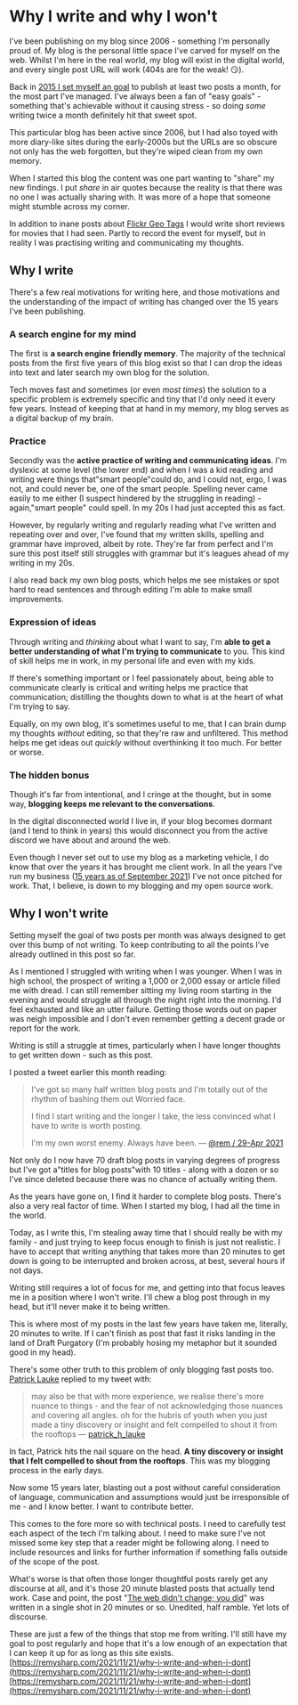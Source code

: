 # Why I write and why I won't
I've been publishing on my blog since 2006 - something I'm personally proud of. My blog is the personal little space I've carved for myself on the web. Whilst I'm here in the real world, my blog will exist in the digital world, and every single post URL will work (404s are for the weak! 😏).

Back in [2015 I set myself an goal](https://remysharp.com/2015/12/31/my-2015#the-blog) to publish at least two posts a month, for the most part I've managed. I've always been a fan of "easy goals" - something that's achievable without it causing stress - so doing _some_ writing twice a month definitely hit that sweet spot.

This particular blog has been active since 2006, but I had also toyed with more diary-like sites during the early-2000s but the URLs are so obscure not only has the web forgotten, but they're wiped clean from my own memory.

When I started this blog the content was one part wanting to "share" my new findings. I put _share_ in air quotes because the reality is that there was no one I was actually sharing with. It was more of a hope that someone might stumble across my corner.

In addition to inane posts about [Flickr Geo Tags](https://remysharp.com/2006/09/01/flickr-geo-tags) I would write short reviews for movies that I had seen. Partly to record the event for myself, but in reality I was practising writing and communicating my thoughts.

## Why I write[](#why-i-write)

There's a few real motivations for writing here, and those motivations and the understanding of the impact of writing has changed over the 15 years I've been publishing.

### A search engine for my mind[](#a-search-engine-for-my-mind)

The first is **a search engine friendly memory**. The majority of the technical posts from the first five years of this blog exist so that I can drop the ideas into text and later search my own blog for the solution.

Tech moves fast and sometimes (or even _most times_) the solution to a specific problem is extremely specific and tiny that I'd only need it every few years. Instead of keeping that at hand in my memory, my blog serves as a digital backup of my brain.

### Practice[](#practice)

Secondly was the **active practice of writing and communicating ideas**. I'm dyslexic at some level (the lower end) and when I was a kid reading and writing were things that"smart people"could do, and I could not, ergo, I was not, and could never be, one of the smart people. Spelling never came easily to me either (I suspect hindered by the struggling in reading) - again,"smart people" could spell. In my 20s I had just accepted this as fact.

However, by regularly writing and regularly reading what I've written and repeating over and over, I've found that my written skills, spelling and grammar have improved, albeit by rote. They're far from perfect and I'm sure this post itself still struggles with grammar but it's leagues ahead of my writing in my 20s.

I also read back my own blog posts, which helps me see mistakes or spot hard to read sentences and through editing I'm able to make small improvements.

### Expression of ideas[](#expression-of-ideas)

Through writing and _thinking_ about what I want to say, I'm **able to get a better understanding of what I'm trying to communicate** to you. This kind of skill helps me in work, in my personal life and even with my kids.

If there's something important or I feel passionately about, being able to communicate clearly is critical and writing helps me practice that communication; distilling the thoughts down to what is at the heart of what I'm trying to say.

Equally, on my own blog, it's sometimes useful to me, that I can brain dump my thoughts _without_ editing, so that they're raw and unfiltered. This method helps me get ideas out _quickly_ without overthinking it too much. For better or worse.

### The hidden bonus[](#the-hidden-bonus)

Though it's far from intentional, and I cringe at the thought, but in some way, **blogging keeps me relevant to the conversations**.

In the digital disconnected world I live in, if your blog becomes dormant (and I tend to think in years) this would disconnect you from the active discord we have about and around the web.

Even though I never set out to use my blog as a marketing vehicle, I do know that over the years it has brought me client work. In all the years I've run my business ([15 years as of September 2021](https://remysharp.com/2006/09/06/so-im-a-director)) I've not once pitched for work. That, I believe, is down to my blogging and my open source work.

## Why I won't write[](#why-i-wont-write)

Setting myself the goal of two posts per month was always designed to get over this bump of not writing. To keep contributing to all the points I've already outlined in this post so far.

As I mentioned I struggled with writing when I was younger. When I was in high school, the prospect of writing a 1,000 or 2,000 essay or article filled me with dread. I can still remember sitting my living room starting in the evening and would struggle all through the night right into the morning. I'd feel exhausted and like an utter failure. Getting those words out on paper was neigh impossible and I don't even remember getting a decent grade or report for the work.

Writing is still a struggle at times, particularly when I have longer thoughts to get written down - such as this post.

I posted a tweet earlier this month reading:

> I've got so many half written blog posts and I'm totally out of the rhythm of bashing them out Worried face.
>
> I find I start writing and the longer I take, the less convinced what I have to write is worth posting.
>
> I'm my own worst enemy. Always have been. — [@rem / 29-Apr 2021](https://twitter.com/rem/status/1387677726434287616)

Not only do I now have 70 draft blog posts in varying degrees of progress but I've got a"titles for blog posts"with 10 titles - along with a dozen or so I've since deleted because there was no chance of actually writing them.

As the years have gone on, I find it harder to complete blog posts. There's also a very real factor of time. When I started my blog, I had all the time in the world.

Today, as I write this, I'm stealing away time that I should really be with my family - and just trying to keep focus enough to finish is just not realistic. I have to accept that writing anything that takes more than 20 minutes to get down is going to be interrupted and broken across, at best, several hours if not days.

Writing still requires a lot of focus for me, and getting into that focus leaves me in a position where I won't write. I'll chew a blog post through in my head, but it'll never make it to being written.

This is where most of my posts in the last few years have taken me, literally, 20 minutes to write. If I can't finish as post that fast it risks landing in the land of Draft Purgatory (I'm probably hosing my metaphor but it sounded good in my head).

There's some other truth to this problem of only blogging fast posts too. [Patrick Lauke](https://www.splintered.co.uk/) replied to my tweet with:

> may also be that with more experience, we realise there's more nuance to things - and the fear of not acknowledging those nuances and covering all angles. oh for the hubris of youth when you just made a tiny discovery or insight and felt compelled to shout it from the rooftops — [patrick_h_lauke](https://twitter.com/patrick_h_lauke/status/1387682421580173313)

In fact, Patrick hits the nail square on the head. **A tiny discovery or insight that I felt compelled to shout from the rooftops**. This was my blogging process in the early days.

Now some 15 years later, blasting out a post without careful consideration of language, communication and assumptions would just be irresponsible of me - and I know better. I want to contribute better.

This comes to the fore more so with technical posts. I need to carefully test each aspect of the tech I'm talking about. I need to make sure I've not missed some key step that a reader might be following along. I need to include resources and links for further information if something falls outside of the scope of the post.

What's worse is that often those longer thoughtful posts rarely get any discourse at all, and it's those 20 minute blasted posts that actually tend work. Case and point, the post "[The web didn't change; you did](https://remysharp.com/2021/02/11/the-web-didnt-change-you-did)" was written in a single shot in 20 minutes or so. Unedited, half ramble. Yet lots of discourse.

These are just a few of the things that stop me from writing. I'll still have my goal to post regularly and hope that it's a low enough of an expectation that I can keep it up for as long as this site exists. 
 [https://remysharp.com/2021/11/21/why-i-write-and-when-i-dont](https://remysharp.com/2021/11/21/why-i-write-and-when-i-dont) 
 [https://remysharp.com/2021/11/21/why-i-write-and-when-i-dont](https://remysharp.com/2021/11/21/why-i-write-and-when-i-dont)
